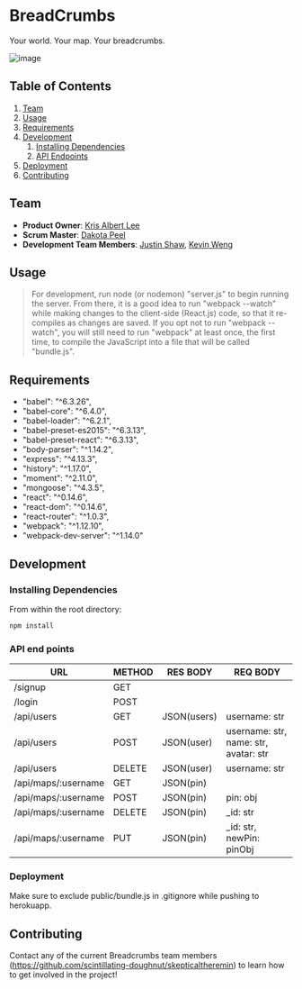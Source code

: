# BreadCrumbs

Your world. Your map. Your breadcrumbs.

![image](http://i.imgur.com/7YXOtu7.png?3)

## Table of Contents

1. [Team](#team)
1. [Usage](#Usage)
1. [Requirements](#requirements)
1. [Development](#development)
    1. [Installing Dependencies](#installing-dependencies)
    1. [API Endpoints](#api-end-points)
1. [Deployment](#deployment)
1. [Contributing](#contributing)

## Team

  - __Product Owner__: [Kris Albert Lee](https://github.com/krisalbert)
  - __Scrum Master__: [Dakota Peel](https://github.com/Dakota-Peel)
  - __Development Team Members__: [Justin Shaw](https://github.com/jshaw22), [Kevin Weng](https://github.com/kweng2)

## Usage

> For development, run node (or nodemon) "server.js" to begin running the server. From there, it is a good idea to run "webpack --watch" while making changes to the client-side (React.js) code, so that it re-compiles as changes are saved. If you opt not to run "webpack --watch", you will still need to run "webpack" at least once, the first time, to compile the JavaScript into a file that will be called "bundle.js".

## Requirements

- "babel": "^6.3.26",
- "babel-core": "^6.4.0",
- "babel-loader": "^6.2.1",
- "babel-preset-es2015": "^6.3.13",
- "babel-preset-react": "^6.3.13",
- "body-parser": "^1.14.2",
- "express": "^4.13.3",
- "history": "^1.17.0",
- "moment": "^2.11.0",
- "mongoose": "^4.3.5",
- "react": "^0.14.6",
- "react-dom": "^0.14.6",
- "react-router": "^1.0.3",
- "webpack": "^1.12.10",
- "webpack-dev-server": "^1.14.0"

## Development

### Installing Dependencies

From within the root directory:

```sh
npm install
```
### API end points
|URL|METHOD|RES BODY|REQ BODY|
|---|---|---|---|
|/signup|GET|   |   |
|/login|POST|   |   |
|/api/users|GET|JSON(users)|username: str|
|/api/users|POST|JSON(user)|username: str, name: str, avatar: str|
|/api/users|DELETE|JSON(user)|username: str|
|/api/maps/:username|GET|JSON(pin)|   |
|/api/maps/:username|POST|JSON(pin)|pin: obj|
|/api/maps/:username|DELETE|JSON(pin)|_id: str|
|/api/maps/:username|PUT|JSON(pin)|_id: str, newPin: pinObj|

### Deployment

Make sure to exclude public/bundle.js in .gitignore while pushing to herokuapp.

## Contributing

Contact any of the current Breadcrumbs team members (https://github.com/scintillating-doughnut/skepticaltheremin) to learn how to get involved in the project!
